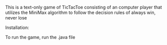 This is a text-only game of TicTacToe consisting of an computer player that utilizes the MiniMax algorithm to follow the decision rules of always win, never lose

Installation:

To run the game, run the .java file

